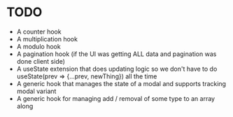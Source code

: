 # TODO
- A counter hook 
- A multiplication hook 
- A modulo hook
- A pagination hook (if the UI was getting ALL data and pagination was done client side) 
- A useState extension that does updating logic so we don't have to do useState(prev => {...prev, newThing}) all the time 
- A generic hook that manages the state of a modal and supports tracking modal variant
- A generic hook for managing add / removal of some type to an array along 